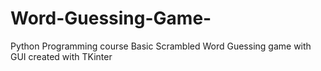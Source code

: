 # Word-Guessing-Game-
Python Programming course
Basic Scrambled Word Guessing game with GUI created with TKinter
